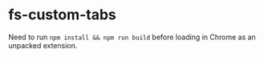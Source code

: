 # fs-custom-tabs

Need to run `npm install && npm run build` before loading in Chrome as an unpacked extension.